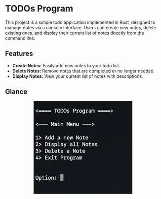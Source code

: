 # TODOs Program

This project is a simple todo application implemented in Rust, designed to manage notes via a console interface. Users can create new notes, delete existing ones, and display their current list of notes directly from the command line.

## Features
- **Create Notes:** Easily add new notes to your todo list.
- **Delete Notes:** Remove notes that are completed or no longer needed.
- **Display Notes:** View your current list of notes with descriptions.

## Glance

<div align="center" >
<img style="height:300px;" src="./.github/image.png" />
</div>